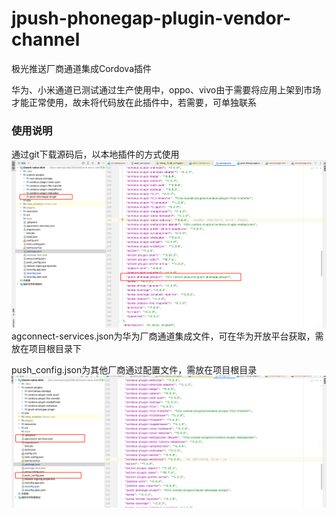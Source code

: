 # jpush-phonegap-plugin-vendor-channel
极光推送厂商通道集成Cordova插件

华为、小米通道已测试通过生产使用中，oppo、vivo由于需要将应用上架到市场才能正常使用，故未将代码放在此插件中，若需要，可单独联系
### 使用说明
通过git下载源码后，以本地插件的方式使用
![img.png](img.png)
agconnect-services.json为华为厂商通道集成文件，可在华为开放平台获取，需放在项目根目录下

push_config.json为其他厂商通过配置文件，需放在项目根目录
![img_1.png](img_1.png)

